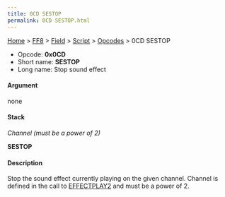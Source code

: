 ```yaml
---
title: 0CD SESTOP
permalink: 0CD SESTOP.html
---
```


[Home](../../../../Main%20Page.md) > [FF8](../../../../FF8.md) > [Field](../../../Field.md) > [Script](../../Script.md) > [Opcodes](../Opcodes.md) > 0CD SESTOP

-   Opcode: **0x0CD**
-   Short name: **SESTOP**
-   Long name: Stop sound effect

#### Argument

none

#### Stack

  
*Channel (must be a power of 2)*

**SESTOP**

#### Description

Stop the sound effect currently playing on the given channel. Channel is
defined in the call to [EFFECTPLAY2][] and must be a power of 2.

  [EFFECTPLAY2]: 021%20EFFECTPLAY2.md "wikilink"
